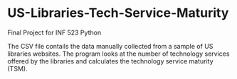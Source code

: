 # US-Libraries-Tech-Service-Maturity
Final Project for INF 523 Python

The CSV file contails the data manually collected from a sample of US libraries websites.
The program looks at the number of technology services offered by the libraries and calculates the technology service maturity (TSM).

